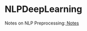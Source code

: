 # NLPDeepLearning
Notes on NLP Preprocessing:<a href="https://creative-owl-18d.notion.site/Preprocessing-644150dd16fb40618f7db31e2716601f?pvs=4"> Notes</a>
